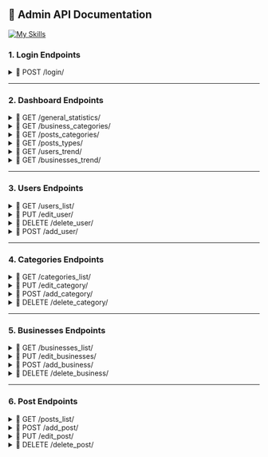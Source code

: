 ## 📖 Admin API Documentation 

[![My Skills](https://skillicons.dev/icons?i=python,fastapi,docker)](https://skillicons.dev) 

### 1. Login Endpoints 
<details>
<summary> 📌 POST /login/ </summary>

### Login Endpoint 
* User login page 

> Request body: 
```json
{
  "login": "fjuraev",
  "password": "Ewing0605"
}
```

> Response (200): 
```json
{
 "user_id": 233
 "user_name": "Firuz Juraev"
}
```
</details>
 
--- 

### 2. Dashboard Endpoints 
<details>
<summary> 📌 GET /general_statistics/ </summary>

### General Statistics Endpoint 

> Response (200): 
```json
{
 "n_active_users": 1230, 
 "n_active_businesses": 89, 
 "n_new_businesses": 3, 
 "n_posts": 125,
 "n_post_comments": 200,
 "n_business_comments": 56  
}
```
</details>


<details>
<summary> 📌 GET /business_categories/ </summary>

### Business Categories Endpoint 

> Response (200): 
```json
{
   "Visa & Law": 25,
   "Money Transfer": 12, 
}
```
</details>



<details>
<summary> 📌 GET /posts_categories/ </summary>

### Posts Categories Endpoint 

> Response (200): 
```json
{
   "Visa & Law": 63,
   "Money Transfer": 25, 
}
```
</details>



<details>
<summary> 📌 GET /posts_types/ </summary>

### Posts Types Endpoint 

> Response (200): 
```json
{
   "News": 100,
   "Articles": 25, 
}
```
</details>



<details>
<summary> 📌 GET /users_trend/ </summary>

### Users Trend Endpoint 

> Response (200): 
```json
{
   "August": 23,
   "July": 26,
   "June": 30,
   "May": 36,
   "April": 21,
   "March": 25, 
}
```
</details>



<details>
<summary> 📌 GET /businesses_trend/ </summary>

### Businesses Trend Endpoint 

> Response (200): 
```json
{
   "August": 23,
   "July": 26,
   "June": 30,
   "May": 36,
   "April": 21,
   "March": 25, 
}
```
</details>


--- 
### 3. Users Endpoints  

<details>
<summary> 📌 GET /users_list/ </summary>

### Users List Endpoint 

> Response (200): 
```json
{
   "1": {
          "user_id": 1,
          "user_name": Firuz Juraev,
          "user_status": True,
          "n_comments": 12  
        }, 
   "3": {
          "user_id": 3,
          "user_name": Umid  Juraev,
          "user_status": True,
          "n_comments": 12    
        } 
}
```
</details>


<details>
<summary> 📌 PUT /edit_user/ </summary>

### Edit User Endpoint 

> Request body: 
```json
{
  "user_id": 23,
  "status": False,
  "block": True,
  "role": 1   
}
```


> Response (200): 
```json
{
   "message": Successfully edited! 
}
```
</details>



<details>
<summary> 📌 DELETE /delete_user/ </summary>

### Delete User Endpoint 

> Request body: 
```json
{
  "user_id": 23
}
```


> Response (200): 
```json
{
   "message": Successfully deleted! 
}
```
</details>



<details>
<summary> 📌 POST /add_user/ </summary>

### Delete User Endpoint 

> Request body: 
```json
{
  "user_name": "Firuz Juraev",
  "user_email": "example@gmail.com",
  "user_role": 3, 
  "user_phone": "+821042989697",
  "user_location": "Uzbekistan",
  "user_login": "fjuraev",
  "user_password": "Ewing@0001"
}
```


> Response (200): 
```json
{
   "message": Successfully added! 
}
```
</details>


--- 
### 4. Categories Endpoints  

<details>
<summary> 📌 GET /categories_list/ </summary>

### Categories List Endpoint 

> Response (200): 
```json
{
   "1": {
          "id": 5,
          "category_name_en": "Halal Kitchen and Shop",
          "category_name_uz": "Halol oshxona va do‘kon",
          "description_en": "Offering freshly prepared halal meals and a variety of certified halal grocery products.",
          "description_uz": "Yangi tayyorlangan halol taomlar va sertifikatlangan halol oziq-ovqat mahsulotlari taklifi.",
          "comments_count": 0
  },
}
```
</details>



<details>
<summary> 📌 PUT /edit_category/ </summary>

### Edit Categoty Endpoint 

> Request body: 
```json
{
  "category_id": 1,
  "category_name_en": "Visas & Laws",
  "category_name_uz": "Vizalar & Qonunlar"
  "status": False   
}
```


> Response (200): 
```json
{
   "message": Successfully edited! 
}
```
</details> 



<details>
<summary> 📌 POST /add_category/ </summary>

### Edit User Endpoint 

> Request body: 
```json
{
  "category_name_en": "Visas & Laws",
  "category_name_uz": "Vizalar & Qonunlar", 
  "description_en": "blabla", 
  "description_uz": "blabla"   
}
```


> Response (200): 
```json
{
   "message": Successfully added! 
}
```
</details> 

<details>
<summary> 📌 DELETE /delete_category/ </summary>

### Delete Category Endpoint 

> Request body: 
```json
{
  "Category_id": 23
}
```


> Response (200): 
```json
{
   "message": Successfully deleted! 
}
```
</details>


--- 
### 5. Businesses Endpoints  

<details>
<summary> 📌 GET /businesses_list/ </summary>

### Businesses List Endpoint 

> Response (200): 
```json
{
    {
    "id": 3,
    "name": "B",
    "short_info_en": "Authentic Korean halal dishes made with care, offering home-style meals prepared by Gim Soensaeng. A taste of Korea with full halal compliance.",
    "short_info_uz": "Gim Soensaeng tomonidan tayyorlangan halol va uy uslubidagi koreys taomlari. Halollik talablariga to‘liq javob beruvchi Koreya ta’mi.",
    "category_name_en": null,
    "category_name_uz": null,
    "manager_name": "Kimsanboy",
    "Joined_date": "2025-08-05T08:05:20.244000"
  }
}
```
</details>
<details>
<summary> 📌 PUT /edit_businesses/ </summary>
### Edit Business Endpoint 

> Request body: 
```json

 {
  "business_id": 3,
  "name": "Plov",
  "short_info_en": "Authentic Korean halal dishes made with care, offering home-style meals prepared by Gim Soensaeng. A taste of Korea with full halal compliance.",
  "short_info_uz": "Gim Soensaeng tomonidan tayyorlangan halol va uy uslubidagi koreys taomlari. Halollik talablariga to‘liq javob beruvchi Koreya ta’mi.",
  "manager_id": 3,
  "category_id": 5
}

```


> Response (200): 
```json
{
   "message": Successfully edited! 
}
```
</details> 



<details>
<summary> 📌 POST /add_business/ </summary>

### Add Business Endpoint 

> Request body: 
```json
{
  "name": "Plov",
  "short_info_en": "Authentic Korean halal dishes made with care, offering home-style meals prepared by Gim Soensaeng. A taste of Korea with full halal compliance.",
  "short_info_uz": "Gim Soensaeng tomonidan tayyorlangan halol va uy uslubidagi koreys taomlari. Halollik talablariga to‘liq javob beruvchi Koreya ta’mi.",
  "full_info_en": "Experience the warmth of traditional Korean home cooking with a halal twist. At Gim Soensaeng’s Halal Korean Restaurant, we specialize in authentic, freshly prepared dishes that follow halal dietary standards while preserving the rich flavors of Korea.
Our meals are lovingly made using high-quality ingredients, carefully sourced to ensure both authenticity and halal compliance. From classic dishes like bibimbap, bulgogi, and kimchi stew to unique home-style specialties, each plate offers a genuine taste of Korean culture.
Whether you are a local, a traveler, or part of the Muslim community seeking delicious halal options, our restaurant welcomes everyone looking for wholesome, comforting Korean food.
Highlights:
100% halal-certified ingredients
Traditional Korean home-cooked recipes
Cozy, family-friendly atmosphere
Vegetarian options available
Friendly service with a personal touch
Come and enjoy the true essence of Korea — prepared with heart, served with respect.",
  "full_info_uz": "Halollik talablariga mos, an’anaviy koreys uy taomlarining iliqligini his eting. Gim Soensaeng’ning Halol Koreys Restorani sizga Koreya taomlarini asl ta’mi bilan, halol qoidalariga rioya qilgan holda taqdim etadi.
Taomlarimiz sevgi bilan, yuqori sifatli va halol ekanligiga ishonch hosil qilingan mahsulotlardan tayyorlanadi. Bibimbap, bulgogi, kimchi sho‘rva kabi klassik koreys taomlaridan tortib, noyob uy sharoitida tayyorlangan maxsus retseptlargacha — har bir taomda koreys madaniyatining haqiqiy ta’mini topasiz.
Agar siz mahalliy bo‘lsangiz, sayohatchi yoki halol ovqat izlayotgan musulmon bo‘lsangiz – barchangizni bu mazali va qulay muhitdagi restoranimizda kutib qolamiz.
Afzalliklarimiz:
100% halol sertifikatlangan mahsulotlar
An’anaviy koreys uy retseptlari
Iliq va oilaviy muhit
Vegetarianga mos variantlar mavjud
Samimiy va e’tiborli xizmat
Koreya taomlarining asl mohiyatini his eting — qalbdan tayyorlangan, hurmat bilan taqdim etiladi.",
  "location": "Республика Корея, Seoul, Yongsan District, Itaewon-dong, 34-19",
  "phone": "+82-2132-2246",
  "email": "koreada-halal4@gmail.com",
  "logo_link": "[string](https://encrypted-tbn0.gstatic.com/images?q=tbn:ANd9GcQuuDzgLmGrDbSADW1-t1MF-Rril9XWHOanhA&s)",
  "background_image_link": "[string](https://cdn.prod.website-files.com/5ec561ed25beadc20eb206da/5ede8343f7025523a6e9432e_header19_600x900.jpg)",
  "category_id": 5,
  "manager_id": 2
}
```


> Response (200): 
```json
{
   "message": Successfully added! 
}
```
</details> 

<details>
<summary> 📌 DELETE /delete_business/ </summary>

### Delete Business Endpoint 

> Request body: 
```json
{
  "business_id": 3
}
```


> Response (200): 
```json
{
   "message": Successfully deleted! 
}
```
</details>


--- 
### 6. Post Endpoints  

<details>
<summary> 📌 GET /posts_list/ </summary>

### Posts List Endpoint 

> Response (200): 
```json
{
   {
    "id": 7,
    "title_en": "Opening Your First Korean Bank Account",
    "title_uz": "Koreyada birinchi bank hisobingizni ochish",
    "content_uz": "Xorijiy rezident sifatida Koreyada bank hisobini ochish bo‘yicha bosqichma-bosqich qo‘llanma.",
    "content_en": "Step-by-step guide to opening a bank account in Korea as a foreign resident.",
    "author": "string",
    "post_date": "2025-08-19T11:48:43.264756",
    "post_type": "news"
  }
}
```
</details>
<details>
<summary> 📌 POST /add_post/ </summary>
### Add Post Endpoint 


> Request body: 
```json

 {
  "title_en": "A New Way to Explore Ethical Shopping",
  "title_uz": "Etik Savdo Bozori Tomon Yangi Qadam",
  "content_en": "The demand for halal products has grown rapidly in recent years. "Halal and Shop" is more than just a marketplace – it is a lifestyle choice. Shoppers today seek products that align with their values, including ethical sourcing, cleanliness, and religious compliance.
Halal-certified items include food, cosmetics, clothing, and even finance. This growing interest reflects not only religious needs but also a broader shift toward healthier and more transparent consumption. Many non-Muslim consumers also choose halal products for their quality and hygiene standards.
Online halal marketplaces are making it easier than ever to discover, review, and buy halal-certified products from anywhere in the world. With the power of digital tools, “Halal and Shop” connects customers to trustworthy brands and local producers. It’s not just about shopping – it’s about conscious living.",
  "content_uz": "So‘nggi yillarda halol mahsulotlarga bo‘lgan talab keskin oshdi. “Halol va Xarid” nafaqat bozor maydonchasi, balki turmush tarzini aks ettiruvchi konsepsiyadir. Bugungi xaridorlar o‘z e’tiqodlari va qadriyatlariga mos mahsulotlarni izlayapti – bu esa etik ishlab chiqarish, poklik va diniy talablar bilan uyg‘unlikda bo‘lgan mahsulotlarni anglatadi.
Halol sertifikatiga ega mahsulotlar faqat oziq-ovqat bilan cheklanmaydi – kosmetika, kiyim-kechak, hatto moliyaviy xizmatlar ham bu ro‘yxatga kiradi. Bu nafaqat diniy talablarni qondiradi, balki sog‘lom va shaffof iste’mol madaniyatiga bo‘lgan umumiy ehtiyojni ham ifodalaydi. Ko‘plab musulmon bo‘lmagan xaridorlar ham halol mahsulotlarni sifat va gigiyena mezonlari tufayli tanlaydilar.
Onlayn halol bozorlar orqali endi halol mahsulotlarni istalgan joydan topish, ularni solishtirish va xarid qilish osonlashdi. “Halol va Xarid” loyihasi ishonchli brendlar va mahalliy ishlab chiqaruvchilarni xaridorlar bilan bog‘lab beradi. Bu shunchaki xarid emas – bu ongli hayot tarzidir.",
  "author_id": 2,
  "post_type_id": 1,
  "category_id": 5,
  "post_header_image_link": "[string](https://hometownrealty.co.kr/wp-content/uploads/2023/11/bank-account.jpg)",
  "post_image_id": 1
}

```


> Response (200): 
```json
{
   "message": Successfully edited! 
}
```
</details>
<details>
<summary> 📌 PUT /edit_post/ </summary>
### Edit Post Endpoint 

> Request body: 
```json

 {
  "post_id": 3,
  "title_en": "A New Way to Explore Ethical Shopping",
  "title_uz": "Etik Savdo Bozori Tomon Yangi Qadam",
  "content_en": "The demand for halal products has grown rapidly in recent years. "Halal and Shop" is more than just a marketplace – it is a lifestyle choice. Shoppers today seek products that align with their values, including ethical sourcing, cleanliness, and religious compliance.
Halal-certified items include food, cosmetics, clothing, and even finance. This growing interest reflects not only religious needs but also a broader shift toward healthier and more transparent consumption. Many non-Muslim consumers also choose halal products for their quality and hygiene standards.
Online halal marketplaces are making it easier than ever to discover, review, and buy halal-certified products from anywhere in the world. With the power of digital tools, “Halal and Shop” connects customers to trustworthy brands and local producers. It’s not just about shopping – it’s about conscious living.",
  "content_uz": "So‘nggi yillarda halol mahsulotlarga bo‘lgan talab keskin oshdi. “Halol va Xarid” nafaqat bozor maydonchasi, balki turmush tarzini aks ettiruvchi konsepsiyadir. Bugungi xaridorlar o‘z e’tiqodlari va qadriyatlariga mos mahsulotlarni izlayapti – bu esa etik ishlab chiqarish, poklik va diniy talablar bilan uyg‘unlikda bo‘lgan mahsulotlarni anglatadi.
Halol sertifikatiga ega mahsulotlar faqat oziq-ovqat bilan cheklanmaydi – kosmetika, kiyim-kechak, hatto moliyaviy xizmatlar ham bu ro‘yxatga kiradi. Bu nafaqat diniy talablarni qondiradi, balki sog‘lom va shaffof iste’mol madaniyatiga bo‘lgan umumiy ehtiyojni ham ifodalaydi. Ko‘plab musulmon bo‘lmagan xaridorlar ham halol mahsulotlarni sifat va gigiyena mezonlari tufayli tanlaydilar.
Onlayn halol bozorlar orqali endi halol mahsulotlarni istalgan joydan topish, ularni solishtirish va xarid qilish osonlashdi. “Halol va Xarid” loyihasi ishonchli brendlar va mahalliy ishlab chiqaruvchilarni xaridorlar bilan bog‘lab beradi. Bu shunchaki xarid emas – bu ongli hayot tarzidir.",
  "author_id": 2,
  "post_type_id": 2,
  "category_id": 5,
  "post_header_image_link": "[string](https://www.korvia.com/wp-content/uploads/2017/03/Background-of-mobile-with-icons.png)",
  "post_image_id": 1
}

```

> Response (200): 
```json
{
   "message": Successfully edited! 
}
```
</details>

<details>
<summary> 📌 DELETE /delete_post/ </summary>
### Delete Post Endpoint 
  
> Request body: 
  
```json
{
  "post_id": 3
}
```


> Response (200): 
```json
{
   "message": Successfully deleted! 
}
```

</details> 
